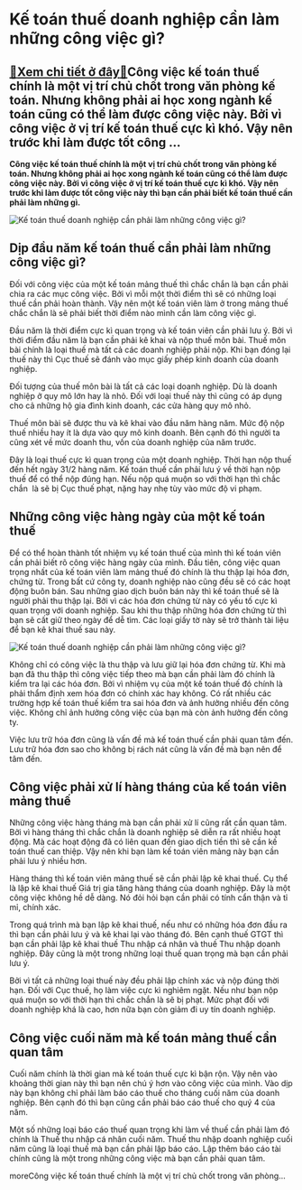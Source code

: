 Kế toán thuế doanh nghiệp cần làm những công việc gì?
=====================================================

[:gift:Xem chi tiết ở đây:gift:](https://hddtvn.com/ke-toan-thue-doanh-nghiep-can-lam-nhung-cong-viec-gi/)Công việc kế toán thuế chính là một vị trí chủ chốt trong văn phòng kế toán. Nhưng không phải ai học xong ngành kế toán cũng có thể làm được công việc này. Bởi vì công việc ở vị trí kế toán thuế cực kì khó. Vậy nên trước khi làm được tốt công …
----------------------------------------------------------------------------------------------------------------------------------------------------------------------------------------------------------------------------------------------------

**Công việc kế toán thuế chính là một vị trí chủ chốt trong văn phòng kế toán. Nhưng không phải ai học xong ngành kế toán cũng có thể làm được công việc này. Bởi vì công việc ở vị trí kế toán thuế cực kì khó. Vậy nên trước khi làm được tốt công việc này thì bạn cần phải biết kế toán thuế cần phải làm những gì.**


![Kế toán thuế doanh nghiệp cần phải làm những công việc gì?](https://hddtvn.com/wp-content/uploads/2021/01/ke-toan-xay-dung-1.jpg)


Dịp đầu năm kế toán thuế cần phải làm những công việc gì?
---------------------------------------------------------


Đối với công việc của một kế toán mảng thuế thì chắc chắn là bạn cần phải chia ra các mục công việc. Bởi vì mỗi một thời điểm thì sẽ có những loại thuế cần phải hoàn thành. Vậy nên một kế toán viên làm ở trong mảng thuế chắc chắn là sẽ phải biết thời điểm nào mình cần làm công việc gì.


Đầu năm là thời điểm cực kì quan trọng và kế toán viên cần phải lưu ý. Bởi vì thời điểm đầu năm là bạn cần phải kê khai và nộp thuế môn bài. Thuế môn bài chính là loại thuế mà tất cả các doanh nghiệp phải nộp. Khi bạn đóng lại thuế này thì Cục thuế sẽ đánh vào mục giấy phép kinh doanh của doanh nghiệp.


Đối tượng của thuế môn bài là tất cả các loại doanh nghiệp. Dù là doanh nghiệp ở quy mô lớn hay là nhỏ. Đối với loại thuế này thì cũng có áp dụng cho cả những hộ gia đình kinh doanh, các cửa hàng quy mô nhỏ.


Thuế môn bài sẽ được thu và kê khai vào đầu năm hàng năm. Mức độ nộp thuế nhiều hay ít là dựa vào quy mô kinh doanh. Bên cạnh đó thì người ta cũng xét về mức doanh thu, vốn của doanh nghiệp của năm trước.


Đây là loại thuế cực kì quan trọng của một doanh nghiệp. Thời hạn nộp thuế đến hết ngày 31/2 hàng năm. Kế toán thuế cần phải lưu ý về thời hạn nộp thuế để có thể nộp đúng hạn. Nếu nộp quá muộn so với thời hạn thì chắc chắn  là sẽ bị Cục thuế phạt, nặng hay nhẹ tùy vào mức độ vi phạm.


Những công việc hàng ngày của một kế toán thuế
----------------------------------------------


Để có thể hoàn thành tốt nhiệm vụ kế toán thuế của mình thì kế toán viên cần phải biết rõ công việc hàng ngày của mình. Đầu tiên, công việc quan trọng nhất của kế toán viên làm mảng thuế đó chính là thu thập lại hóa đơn, chứng từ. Trong bất cứ công ty, doanh nghiệp nào cũng đều sẽ có các hoạt động buôn bán. Sau những giao dịch buôn bán này thì kế toán thuế sẽ là người phải thu thập lại. Bởi vì các hóa đơn chứng từ này có yếu tố cực kì quan trọng với doanh nghiệp. Sau khi thu thập những hóa đơn chứng từ thì bạn sẽ cất giữ theo ngày để dễ tìm. Các loại giấy tờ này sẽ trở thành tài liệu để bạn kê khai thuế sau này.


![Kế toán thuế doanh nghiệp cần phải làm những công việc gì?](https://hddtvn.com/wp-content/uploads/2021/01/dich-vu-ke-toan-tien-luong-KIEM-TOAN-EXPERTIS.jpg)


Không chỉ có công việc là thu thập và lưu giữ lại hóa đơn chứng từ. Khi mà bạn đã thu thập thì công việc tiếp theo mà bạn cần phải làm đó chính là kiểm tra lại các hóa đơn. Bởi vì nhiệm vụ của một kế toán thuế đó chính là phải thẩm định xem hóa đơn có chính xác hay không. Có rất nhiều các trường hợp kế toán thuế kiểm tra sai hóa đơn và ảnh hưởng nhiều đến công việc. Không chỉ ảnh hưởng công việc của bạn mà còn ảnh hưởng đến công ty.


Việc lưu trữ hóa đơn cũng là vấn đề mà kế toán thuế cần phải quan tâm đến. Lưu trữ hóa đơn sao cho không bị rách nát cũng là vấn đề mà bạn nên để tâm đến.


Công việc phải xử lí hàng tháng của kế toán viên mảng thuế
----------------------------------------------------------


Những công việc hàng tháng mà bạn cần phải xử lí cũng rất cần quan tâm. Bởi vì hàng tháng thì chắc chắn là doanh nghiệp sẽ diễn ra rất nhiều hoạt động. Mà các hoạt động đã có liên quan đến giao dịch tiền thì sẽ cần kế toán thuế can thiệp. Vậy nên khi bạn làm kế toán viên mảng này bạn cần phải lưu ý nhiều hơn.


Hàng tháng thì kế toán viên mảng thuế sẽ cần phải lập kê khai thuế. Cụ thể là lập kê khai thuế Giá trị gia tăng hàng tháng của doanh nghiệp. Đây là một công việc không hề dễ dàng. Nó đỏi hỏi bạn cần phải có tính cẩn thận và tỉ mỉ, chính xác.


Trong quá trình mà bạn lập kê khai thuế, nếu như có những hóa đơn đầu ra thì bạn cần phải lưu ý và kê khai lại vào tháng đó. Bên cạnh thuế GTGT thì bạn cần phải lập kê khai thuế Thu nhập cá nhân và thuế Thu nhập doanh nghiệp. Đây cũng là một trong những loại thuế quan trọng mà bạn cần phải lưu ý.


Bởi vì tất cả những loại thuế này đều phải lập chính xác và nộp đúng thời hạn. Đối với Cục thuế, họ làm việc cực kì nghiêm ngặt. Nếu như bạn nộp quá muộn so với thời hạn thì chắc chắn là sẽ bị phạt. Mức phạt đối với doanh nghiệp khá là cao, hơn nữa bạn còn giảm đi uy tín doanh nghiệp.


Công việc cuối năm mà kế toán mảng thuế cần quan tâm
----------------------------------------------------


Cuối năm chính là thời gian mà kế toán thuế cực kì bận rộn. Vậy nên vào khoảng thời gian này thì bạn nên chú ý hơn vào công việc của mình. Vào dịp này bạn không chỉ phải làm báo cáo thuế cho tháng cuối năm của doanh nghiệp. Bên cạnh đó thì bạn cũng cần phải báo cáo thuế cho quý 4 của năm.


Một số những loại báo cáo thuế quan trọng khi làm về thuế cần phải làm đó chính là Thuế thu nhập cá nhân cuối năm. Thuế thu nhập doanh nghiệp cuối năm cũng là loại thuế mà bạn cần phải lập báo cáo. Lập thêm báo cáo tài chính cũng là một trong những công việc mà bạn cần phải quan tâm.


moreCông việc kế toán thuế chính là một vị trí chủ chốt trong văn phòng…

